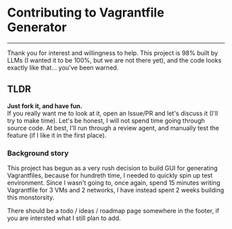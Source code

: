 # Contributing to Vagrantfile Generator
---
Thank you for interest and willingness to help.
This project is 98% built by LLMs (I wanted it to be 100%, but we are not there yet), and the code looks exactly like that... you've been warned.  

## TLDR
**Just fork it, and have fun.**  
If you really want me to look at it, open an Issue/PR and let's discuss it (I'll try to make time). Let's be honest, I will not spend time going through source code. At best, I'll run through a review agent, and manually test the feature (if I like it in the first place).


### Background story
This project has begun as a very rush decision to build GUI for generating Vagrantfiles, because for hundreth time, I needed to quickly spin up test environment. Since I wasn't going to, once again, spend 15 minutes writing Vagrantfile for 3 VMs and 2 networks, I have instead spent 2 weeks building this monstorsity.


There should be a todo / ideas / roadmap page somewhere in the footer, if you are intersted what I still plan to add.
